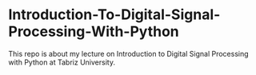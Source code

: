 # Introduction-To-Digital-Signal-Processing-With-Python
This repo is about my lecture on Introduction to Digital Signal Processing with Python at Tabriz University.
